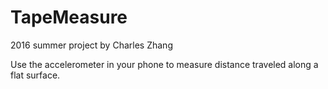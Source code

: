 # TapeMeasure
2016 summer project by Charles Zhang

Use the accelerometer in your phone to measure distance traveled along a flat surface.
